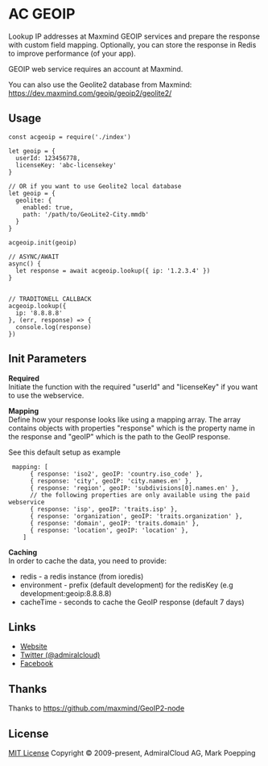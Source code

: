 # AC GEOIP
Lookup IP addresses at Maxmind GEOIP services and prepare the response with custom field mapping. Optionally, you can store the response in Redis to improve performance (of your app).

GEOIP web service requires an account at Maxmind.

You can also use the Geolite2 database from Maxmind: https://dev.maxmind.com/geoip/geoip2/geolite2/

## Usage
```
const acgeoip = require('./index')

let geoip = {
  userId: 123456778,
  licenseKey: 'abc-licensekey'
}

// OR if you want to use Geolite2 local database
let geoip = {
  geolite: {
    enabled: true,
    path: '/path/to/GeoLite2-City.mmdb'
  }
}

acgeoip.init(geoip)

// ASYNC/AWAIT
async() {
  let response = await acgeoip.lookup({ ip: '1.2.3.4' })
}


// TRADITONELL CALLBACK
acgeoip.lookup({
  ip: '8.8.8.8'
}, (err, response) => {
  console.log(response)
})

```

## Init Parameters
**Required**   
Initiate the function with the required "userId" and "licenseKey" if you want to use the webservice.

**Mapping**   
Define how your response looks like using a mapping array. The array contains objects with properties "response" which is the property name in the response and "geoIP" which is the path to the GeoIP response. 

See this default setup as example
```
 mapping: [
      { response: 'iso2', geoIP: 'country.iso_code' },
      { response: 'city', geoIP: 'city.names.en' },
      { response: 'region', geoIP: 'subdivisions[0].names.en' },
      // the following properties are only available using the paid webservice
      { response: 'isp', geoIP: 'traits.isp' },
      { response: 'organization', geoIP: 'traits.organization' },
      { response: 'domain', geoIP: 'traits.domain' },
      { response: 'location', geoIP: 'location' },
    ]
```

**Caching**   
In order to cache the data, you need to provide:
+ redis - a redis instance (from ioredis)
+ environment - prefix (default development) for the redisKey (e.g development:geoip:8.8.8.8)
+ cacheTime - seconds to cache the GeoIP response (default 7 days)


## Links
- [Website](https://www.admiralcloud.com/)
- [Twitter (@admiralcloud)](https://twitter.com/admiralcloud)
- [Facebook](https://www.facebook.com/MediaAssetManagement/)

## Thanks
Thanks to https://github.com/maxmind/GeoIP2-node

## License
[MIT License](https://opensource.org/licenses/MIT) Copyright © 2009-present, AdmiralCloud AG, Mark Poepping